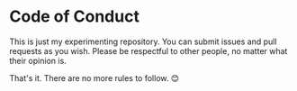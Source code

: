 # Code of Conduct

This is just my experimenting repository.
You can submit issues and pull requests as you wish.
Please be respectful to other people, no matter what their opinion is.
  
That's it. There are no more rules to follow. 😊
